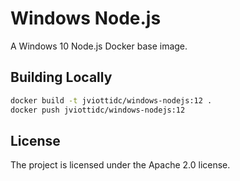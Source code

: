 Windows Node.js
===============

A Windows 10 Node.js Docker base image.

Building Locally
----------------

```sh
docker build -t jviottidc/windows-nodejs:12 .
docker push jviottidc/windows-nodejs:12
```

License
-------

The project is licensed under the Apache 2.0 license.
